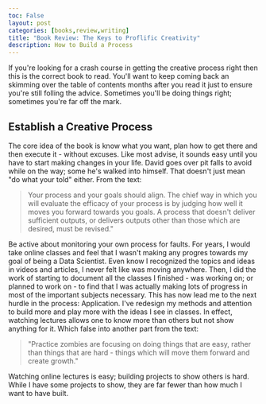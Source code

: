 ```yaml
---
toc: False
layout: post
categories: [books,review,writing]
title: "Book Review: The Keys to Proflific Creativity"
description: How to Build a Process
---
```


If you're looking for a crash course in getting the creative process right then this is the correct book to read.
You'll want to keep coming back an skimming over the table of contents months after you read it just to ensure you're still folling the advice. Sometimes you'll be doing things right; sometimes you're far off the mark.

## Establish a Creative Process
The core idea of the book is know what you want, plan how to get there and then execute it - without excuses.
Like most advise, it sounds easy until you have to start making changes in your life. David goes over pit falls to avoid while on the way; some he's walked into himself. That doesn't just mean "do what your told" either. From the text:
> Your process and your goals should align. The chief way in which you will evaluate the efficacy of your process is by judging how well it moves you forward towards you goals. A process that doesn't deliver sufficient outputs, or delivers outputs other than those which are desired, must be revised." 

Be active about monitoring your own process for faults. For years, I would take online classes and feel that I wasn't making any progres towards my goal of being a Data Scientist. Even know I recognized the topics and ideas in videos and articles, I never felt like was moving anywhere. Then, I did the work of starting to document all the classes I finished - was working on; or planned to work on - to find that I was actually making lots of progress in most of the important subjects necessary. This has now lead me to the next hurdle in the process: Application. I've redesign my methods and attention to build more and play more with the ideas I see in classes. In effect, watching lectures allows one to know more than others but not show anything for it. Which false into another part from the text:
> "Practice zombies are focusing on doing things that are easy, rather than things that are hard - things which will move them forward and create growth."

Watching online lectures is easy; building projects to show others is hard.
While I have some projects to show, they are far fewer than how much I want to have built.